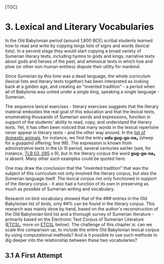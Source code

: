 [TOC]

# 3. Lexical and Literary Vocabularies

In the Old Babylonian period (around 1,800 BCE) scribal students learned how to read and write by copying longs lists of signs and words (lexical lists). In a second stage they would start copying a broad variety of Sumerian literary texts, including hymns to gods and kings, narrative texts about gods and heroes of the past, and whimsical texts in which hoe and plow (or other non-human entities) dispute their utility for mankind.

Since Sumerian by this time was a dead language, the whole curriculum (lexical lists and literary texts together) has been interpreted as looking back at a golden age, and creating an "invented tradition" - a period when all of Babylonia was united under a single king, speaking a single language - Sumerian.

The sequence lexical exercises - literary exercises suggests that the literary material embodies the real goal of this education and that the lexical texts, enumerating thousands of Sumerian words and expressions, function in support of the students' ability to read, copy, and understand the literary texts. Yet, it has often been noticed that many words in the lexical repertoire never appear in literary texts - and the other way around. In the [list of domestic animals](http://oracc.org/dcclt/Q000001), for instance, we find the entry **udu gug-ga-na₂** (sheep for a *guqqanû* offering; line 98). The expression is known from administrative texts in the Ur III period, several centuries earlier (see, for instance, [TLB 03, 095](http://oracc.org/epsd2/admin/u3adm/P134236) o 9), but in the literary corpus the word **gug-ga-na₂** is absent. Many other such examples could be quoted here.

One may draw the conclusion that the "invented tradition" that was the subject of this curriculum not only involved the literary corpus, but also the Sumerian language itself. The lexical corpus not only functioned in support of the literary corpus - it also had a function of its own in preserving as much as possible of Sumerian writing and vocabulary.

Research on bird vocabulary showed that of the ### entries in the Old Babylonian list of birds, only ##% can be found in the literary corpus. This research was mainly done by hand, based on the author's reconstruction of the Old Babylonian bird list and a thorough survey of Sumerian literature - primarily based on the Electronic Text Corpus of Sumerian Literature ([ETCSL][]; more on [ETCSL][] below). The challenge of this chapter is: can we scale this comparison up, to include the entire Old Babylonian lexical corpus by using computational methods? And is it possible to use such methods to dig deeper into the relationship between these two vocabularies?

## 3.1 A First Attempt





[ETCSL]: http://etcsl.orinst.ox.ac.uk